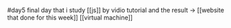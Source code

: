 #day5 
final day that i study [[js]] by vidio tutorial and the result -> [[website that done for this week]]
[[virtual machine]]
